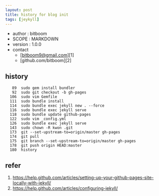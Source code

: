 ```yaml
---
layout: post
title: history for blog init 
tags: [jeykyll]
---
```


- author : bitboom
- SCOPE : MARKDOWN
- version : 1.0.0
- contact
  - [bitboom9@gmail.com][1]
  - [github.com/bitboom][2]

## history
```
   89  sudo gem install bundler
   92  sudo git checkout -b gh-pages
  106  sudo vim Gemfile
  111  sudo bundle install
  114  sudo bundle exec jekyll new . --force
  116  sudo bundle exec jekyll serve
  118  sudo bundle update github-pages
  122  sudo vim _config.yml 
  126  sudo bundle exec jekyll serve
  143  sudo chown -R kwon .git
  173  git --set-upstream-to=origin/master gh-pages
  174  git pull
  175  git branch --set-upstream-to=origin/master gh-pages
  178  git push origin HEAD:master
  180  history
```
## refer
1. https://help.github.com/articles/setting-up-your-github-pages-site-locally-with-jekyll/
2. https://help.github.com/articles/configuring-jekyll/
